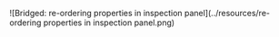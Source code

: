 ![Bridged: re-ordering properties in inspection panel](../resources/re-ordering properties in inspection panel.png)


